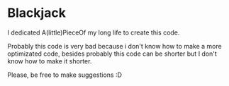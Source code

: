 # Blackjack
I dedicated A(little)PieceOf my long life to create this code.

Probably this code is very bad because i don't know how to make a more optimizated code, besides probably this code can be shorter but I don't know how to make it shorter.

Please, be free to make suggestions :D
